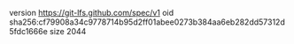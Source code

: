 version https://git-lfs.github.com/spec/v1
oid sha256:cf79908a34c9778714b95d2ff01abee0273b384aa6eb282dd57312d5fdc1666e
size 2044
